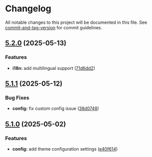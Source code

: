 # Changelog

All notable changes to this project will be documented in this file. See [commit-and-tag-version](https://github.com/absolute-version/commit-and-tag-version) for commit guidelines.

## [5.2.0](https://github.com/avinzheng/ghost-theme-flat-ghost/compare/v5.1.1...v5.2.0) (2025-05-13)


### Features

* **i18n:** add multilingual support ([71d6dd2](https://github.com/avinzheng/ghost-theme-flat-ghost/commit/71d6dd25ba1df778dd1d95613c4768c84ded6cfa))

## [5.1.1](https://github.com/avinzheng/ghost-theme-flat-ghost/compare/v5.0.1...v5.1.1) (2025-05-12)


### Bug Fixes

* **config:** fix custom config issue ([38d0748](https://github.com/avinzheng/ghost-theme-flat-ghost/commit/38d07486e5b0811b9203cc00e236b7f79f4a4a1f))

## [5.1.0](https://github.com/avinzheng/ghost-theme-flat-ghost/compare/v5.0.1...v5.1.0) (2025-05-02)


### Features

* **config:** add theme configuration settings ([e40f614](https://github.com/avinzheng/ghost-theme-flat-ghost/commit/e40f6141b7127d76325b5f52ef415554c860f16b))
